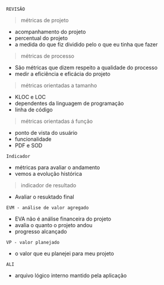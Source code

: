 `REVISÂO`

> métricas de projeto

-   acompanhamento do projeto
-   percentual do projeto
-   a medida do que fiz dividido pelo o que eu tinha que fazer

> métricas de processo

-   São métricas que dizem respeito a qualidade do processo
-   medir a eficiência e eficácia do projeto

> métricas orientadas a tamanho

-   KLOC e LOC
-   dependentes da linguagem de programação
-   linha de código

> métricas orientadas á função

-   ponto de vista do usuário
-   funcionalidade
-   PDF e SOD

`Indicador`

-   métricas para avaliar o andamento
-   vemos a evolução histórica

> indicador de resultado

-   Avaliar o resuktado final

`EVM - análise de valor agregado`

-   EVA não é análise financeira do projeto
-   avalia o quanto o projeto andou
-   progresso alcançado

`VP - valor planejado`

-   o valor que eu planejei para meu projeto

`ALI`

-   arquivo lógico interno mantido pela aplicação
